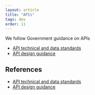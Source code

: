 ```yaml
---
layout: article
title: "APIs"
tags: dev
order: 11
---
```

We follow Government guidance on APIs

* [API technical and data standards][gov_api_technical_and_data_standards]
* [API design guidance][gov_api_design_guidance]

## References

* [API technical and data standards][gov_api_technical_and_data_standards]
* [API design guidance][gov_api_design_guidance]

[gov_api_technical_and_data_standards]: <https://www.gov.uk/guidance/gds-api-technical-and-data-standards>
[gov_api_design_guidance]: <https://www.gov.uk/government/collections/api-design-guidance>
